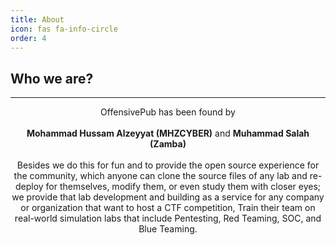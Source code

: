 ```yaml
---
title: About
icon: fas fa-info-circle
order: 4
---
```

## Who we are?
---

<center>OffensivePub has been found by </center>
<br>
<center><b>Mohammad Hussam Alzeyyat (MHZCYBER)</b> and <b>Muhammad Salah (Zamba)</b></center>
<br>
<center>Besides we do this for fun and to provide the open source experience for the community, which anyone can clone the source files of any lab and re-deploy for themselves, modify them, or even study them with closer eyes; we provide that lab development and building as a service for any company or organization that want to host a CTF competition, Train their team on real-world simulation labs that include Pentesting, Red Teaming, SOC, and Blue Teaming.</center>
